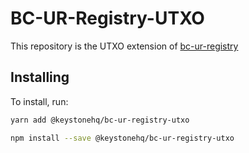 # BC-UR-Registry-UTXO

This repository is the UTXO extension of [bc-ur-registry](https://github.com/KeystoneHQ/ur-registry)

## Installing

To install, run:

```bash
yarn add @keystonehq/bc-ur-registry-utxo
```

```bash
npm install --save @keystonehq/bc-ur-registry-utxo
```

